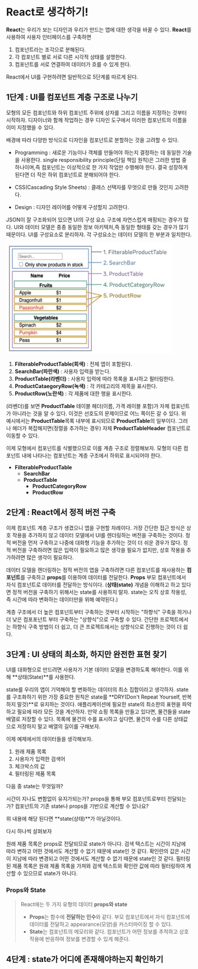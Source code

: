# React로 생각하기!

**React**는 우리가 보는 디자인과 우리가 만드는 앱에 대한 생각을 바꿀 수 있다.
**React**를 사용하여 사용자 인터페이스를 구축하면

1. 컴포넌트라는 조각으로 분해된다.
2. 각 컴포넌트 별로 서로 다른 시각적 상태를 설명한다.
3. 컴포넌트를 서로 연결하여 데이터가 흐를 수 있게 한다.

React에서 UI를 구현하려면 일반적으로 5단계를 따르게 된다.

## 1단계 : UI를 컴포넌트 계층 구조로 나누기

모형의 모든 컴포넌트와 하위 컴포넌트 주위에 상자를 그리고 이름을 지정하는 것부터 시작하자.
디자이너와 함께 작업하는 경우 디자인 도구에서 이러한 컴포넌트의 이름을 이미 지정했을 수 있다.

배경에 따라 다양한 방식으로 디자인을 컴포넌트로 분할하는 것을 고려할 수 있다.

- Programming : 새로운 기능이나 객체를 만들어야 하는지 결정하는 데 동일한 기술을 사용한다.
  single responsibility principle(단일 책임 원칙)은 그러한 방법 중 하나이며,즉 컴포넌트는 이상적으로 한 가지 작업만 수행해야 한다. 결국 성장하게 된다면 더 작은 하위 컴포넌트로 분해되어야 한다.

- CSS(Cascading Style Sheets) : 클래스 선택자를 무엇으로 만들 것인지 고려한다.
- Design : 디자인 레이어를 어떻게 구성할지 고려한다.

JSON이 잘 구조화되어 있으면 UI의 구성 요소 구조에 자연스럽게 매핑되는 경우가 많다. UI와 데이터 모델은 종종 동일한 정보 아키텍처,즉 동일한 형태를 갖는 경우가 많기 때문이다.
UI를 구성요소로 분리하자. 각 구성요소는 데이터 모델의 한 부분과 일치한다.

<img src="/img/UIcomponenthierarchy.jpg" width="450px" height="300px"/> <br/>

1. **FilterableProductTable(회색)** : 전체 앱이 포함된다.
2. **SearchBar(파란색)** : 사용자 입력을 받는다.
3. **ProductTable(라벤더)** : 사용자 입력에 따라 목록을 표시하고 필터링한다.
4. **ProductCataegoryRow(녹색)** : 각 카테고리의 제목을 표시한다.
5. **ProductRow(노란색)** : 각 제품에 대한 행을 표시한다.
   <br/>

(라벤더)를 보면 **ProductTable** 테이블 헤더(이름, 가격 레이블 포함)가 자체 컴포넌트가 아니라는 것을 알 수 있다. 이것은 선호도의 문제이므로 어느 쪽이든 갈 수 있다.
위 예시에서는 **ProductTable**목록 내부에 표시되므로 **ProductTable**의 일부이다. 그러나 헤더가 복잡해지면(정렬을 추가하는 경우) 자체 **ProductTableHeader** 컴포넌트로 이동할 수 있다.

이제 모형에서 컴포넌트를 식별했으므로 이를 계층 구조로 정렬해보자. 모형의 다른 컴포넌트 내에 나타나는 컴포넌트는 계층 구조에서 하위로 표시되어야 한다.

- **FilterableProductTable**
  - **SearchBar**
  - **ProductTable**
    - **ProductCategoryRow**
    - **ProductRow**

## 2단계 : React에서 정적 버전 구축

이제 컴포넌트 계층 구조가 생겼으니 앱을 구현할 차례이다. 가장 간단한 접근 방식은 상호 작용을 추가하지 않고 데이터 모델에서 UI를 렌더링하는 버전을 구축하는 것이다.
정적 버전을 먼저 구축하고 나중에 대화형 기능을 추가하는 것이 더 쉬운 경우가 많다. 정적 버전을 구축하려면 많은 입력이 필요하고 많은 생각을 필요가 없지만, 상호 작용을 추가하려면 많은 생각이 필요하다.

데이터 모델을 렌더링하는 정적 버전의 앱을 구축하려면 다른 컴포넌트를 재사용하는 **컴포넌트**를 구축하고 **props**를 이용하여 데이터를 전달한다. **Props** 부모 컴포넌트에서 자식 컴포넌트로 데이터를 전달하는 방식이다. (**상태(state)** 개념을 이해하고 하고 있다면 정적 버전을 구축하기 위해서는 state를 사용하지 말자. state는 오직 상호 작용성, 즉 시간에 따라 변화하는 데이터만을 위해 예약된다.)

계층 구조에서 더 높은 컴포넌트부터 구축하는 것부터 시작하는 "하향식" 구축을 하거나 더 낮은 컴포포넌트 부터 구축하는 "상향식"으로 구축할 수 있다.
간단한 프로젝트에서는 하향식 구축 방법이 더 쉽고, 더 큰 프로젝트에서는 상향식으로 진행하는 것이 더 쉽다.

## 3단계 : UI 상태의 최소화, 하지만 완전한 표현 찾기

UI를 대화형으로 만드려면 사용자가 기본 데이터 모델을 변경하도록 해야한다. 이를 위해 **상태(State)**를 사용한다.

state를 우리의 앱이 기억해야 할 변화하는 데이터의 최소 집합이라고 생각하자. state를 구조화하기 위한 가장 중요한 원칙은 state를 **DRY(Don't Repeat Yourself, 반복하지 말것)**로 유지하는 것이다. 애플리케이션에 필요한 state의 최소한의 표현을 파악하고 필요에 따라 모든 것을 계산하자. 만약 쇼핑 목록을 만들고 있다면, 물건들을 state 배열로 저장할 수 있다. 목록에 물건의 수를 표시하고 싶다면, 물건의 수를 다른 상태값으로 저장하지 말고 배열의 길이를 구해보자.

이제 예제에서의 데이터들을 생각해보자.

1. 원래 제품 목록
2. 사용자가 입력한 검색어
3. 체크박스의 값
4. 필터링된 제품 목록

다음 중 state는 무엇일까?

시간이 지나도 변함없이 유지가되는가?
props을 통해 부모 컴포넌트로부터 전달되는가?
컴포넌트의 기존 state나 props을 기반으로 계산할 수 있나요?

위 내용에 해당 된다면 **state(상태)**가 아닐것이다.

다시 하나씩 살펴보자

원래 제품 목록은 props로 전달되므로 state가 아니다.
검색 텍스트는 시간이 지남에 따라 변하고 어떤 것에서도 계산할 수 없기 때문에 state인 것 같다.
확인란의 값은 시간이 지남에 따라 변경되고 어떤 것에서도 계산할 수 없기 때문에 state인 것 같다.
필터링된 제품 목록은 원래 제품 목록을 가져와 검색 텍스트와 확인란 값에 따라 필터링하여 계산할 수 있으므로 state가 아니다.

### Props와 State

> React에는 두 가지 유형의 데이터 **props와 state**
>
> - **Props**는 함수에 **전달하는 인수**와 같다. 부모 컴포넌트에서 자식 컴포넌트에 데이터를 전달하고 appearance(모양)을 커스터마이징 할 수 있다.
> - **State**는 컴포넌트의 메모리와 같다. 컴포넌트가 어떤 정보를 추적하고 상호 작용에 반응하여 정보를 변경할 수 있게 해준다.

## 4단계 : state가 어디에 존재해야하는지 확인하기
